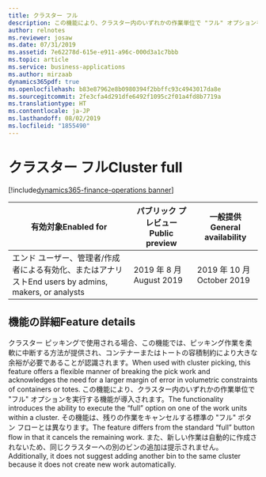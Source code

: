 ```yaml
---
title: クラスター フル
description: この機能により、クラスター内のいずれかの作業単位で "フル" オプションを処理し、クラスター位置をフルとして宣言できるようになります。
author: relnotes
ms.reviewer: josaw
ms.date: 07/31/2019
ms.assetid: 7e62278d-615e-e911-a96c-000d3a1c7bbb
ms.topic: article
ms.service: business-applications
ms.author: mirzaab
dynamics365pdf: true
ms.openlocfilehash: b83e87962e8b0980394f2bbffc93c4943017da8e
ms.sourcegitcommit: 2fe3cfa4d291dfe6492f1095c2f01a4fd8b7719a
ms.translationtype: HT
ms.contentlocale: ja-JP
ms.lasthandoff: 08/02/2019
ms.locfileid: "1855490"
---
```

# <a name="cluster-full"></a><span data-ttu-id="4468c-103">クラスター フル</span><span class="sxs-lookup"><span data-stu-id="4468c-103">Cluster full</span></span>
[!include[dynamics365-finance-operations banner](../includes/dynamics365-finance-operations.md)]

| <span data-ttu-id="4468c-104">有効対象</span><span class="sxs-lookup"><span data-stu-id="4468c-104">Enabled for</span></span>    |  <span data-ttu-id="4468c-105">パブリック プレビュー</span><span class="sxs-lookup"><span data-stu-id="4468c-105">Public preview</span></span> | <span data-ttu-id="4468c-106">一般提供</span><span class="sxs-lookup"><span data-stu-id="4468c-106">General availability</span></span> | 
| ---------- | ---------- |---------- |
|<span data-ttu-id="4468c-107">エンド ユーザー、管理者/作成者による有効化、またはアナリスト</span><span class="sxs-lookup"><span data-stu-id="4468c-107">End users by admins, makers, or analysts</span></span>|<span data-ttu-id="4468c-108">2019 年 8 月</span><span class="sxs-lookup"><span data-stu-id="4468c-108">August 2019</span></span>| <span data-ttu-id="4468c-109">2019 年 10 月</span><span class="sxs-lookup"><span data-stu-id="4468c-109">October 2019</span></span>|






## <a name="feature-details"></a><span data-ttu-id="4468c-110">機能の詳細</span><span class="sxs-lookup"><span data-stu-id="4468c-110">Feature details</span></span>
<!--feature detail start -->
<span data-ttu-id="4468c-111">クラスター ピッキングで使用される場合、この機能では、ピッキング作業を柔軟に中断する方法が提供され、コンテナーまたはトートの容積制約により大きな余裕が必要であることが認識されます。</span><span class="sxs-lookup"><span data-stu-id="4468c-111">When used with cluster picking, this feature offers a flexible manner of breaking the pick work and acknowledges the need for a larger margin of error in volumetric constraints of containers or totes.</span></span> <span data-ttu-id="4468c-112">この機能により、クラスター内のいずれかの作業単位で "フル" オプションを実行する機能が導入されます。</span><span class="sxs-lookup"><span data-stu-id="4468c-112">The functionality introduces the ability to execute the “full” option on one of the work units within a cluster.</span></span> <span data-ttu-id="4468c-113">その機能は、残りの作業をキャンセルする標準の "フル" ボタン フローとは異なります。</span><span class="sxs-lookup"><span data-stu-id="4468c-113">The feature differs from the standard “full” button flow in that it cancels the remaining work.</span></span> <span data-ttu-id="4468c-114">また、新しい作業は自動的に作成されないため、同じクラスターへの別のビンの追加は提示されません。</span><span class="sxs-lookup"><span data-stu-id="4468c-114">Additionally, it does not suggest adding another bin to the same cluster because it does not create new work automatically.</span></span>
<!--feature detail end -->











